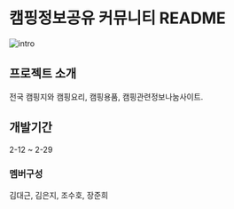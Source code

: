 # 캠핑정보공유 커뮤니티 README
![intro](https://github.com/kimdaegeunn/project_2/assets/153577525/3ee97899-651f-4ce9-b293-14d28369c84a.png)



## 프로젝트 소개
전국 캠핑지와 캠핑요리, 캠핑용품, 캠핑관련정보나눔사이트.

## 개발기간
2-12 ~ 2-29

### 멤버구성
김대근, 김은지, 조수호, 장준희
